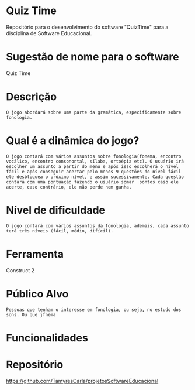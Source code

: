 # Quiz Time

Repositório para o desenvolvimento do software "QuizTime" para a disciplina de Software Educacional.

# Sugestão de nome para o software
Quiz Time

# Descrição 
	O jogo abordará sobre uma parte da gramática, especificamente sobre fonologia.  
	
# Qual é a dinâmica do jogo?
	O jogo contará com vários assuntos sobre fonologia(fonema, encontro vocálico, encontro consonontal, sílaba, ortoépia etc). O usuário irá escolher um assunto a partir do menu e após isso escolherá o nível fácil e após conseguir acertar pelo menos 9 questões do nível fácil ele desbloquea o próximo nível, e assim sucessivamente. Cada questão contará com uma pontuação fazendo o usuário somar  pontos caso ele acerte, caso contrário, ele não perde nem ganha. 

# Nível de dificuldade
	O jogo contará com vários assuntos da fonologia, ademais, cada assunto terá três níveis (fácil, médio, difícil). 

# Ferramenta
Construct 2

# Público Alvo
	Pessoas que tenham o interesse em fonologia, ou seja, no estudo dos sons. Ou que jfnema

# Funcionalidades 


# Repositório
https://github.com/TamyresCarla/projetosSoftwareEducacional

